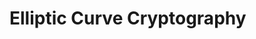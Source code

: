 # Elliptic Curve Cryptography

<!--
Adding a submodule:
From https://github.com/WojciechMigda/rapidcheck-csv

$ git submodule add https://github.com/emil-e/rapidcheck src/tests/rapidcheck


-->